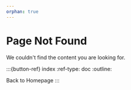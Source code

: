 ```yaml
---
orphan: true
---
```


# Page Not Found

We couldn't find the content you are looking for.

:::{button-ref} index
:ref-type: doc
:outline:

Back to Homepage
:::
